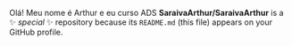 Olá! Meu nome é Arthur e eu curso ADS
**SaraivaArthur/SaraivaArthur** is a ✨ _special_ ✨ repository because its `README.md` (this file) appears on your GitHub profile.

